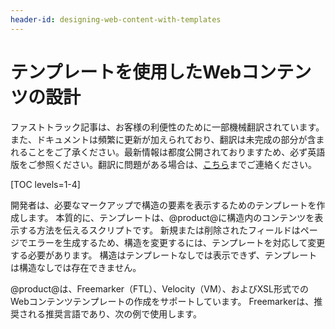 ```yaml
---
header-id: designing-web-content-with-templates
---
```


# テンプレートを使用したWebコンテンツの設計

<p class="alert alert-info"><span class="wysiwyg-color-blue120">ファストトラック記事は、お客様の利便性のために一部機械翻訳されています。また、ドキュメントは頻繁に更新が加えられており、翻訳は未完成の部分が含まれることをご了承ください。最新情報は都度公開されておりますため、必ず英語版をご参照ください。翻訳に問題がある場合は、<a href="mailto:support-content-jp@liferay.com">こちら</a>までご連絡ください。</span></p>

[TOC levels=1-4]

開発者は、必要なマークアップで構造の要素を表示するためのテンプレートを作成します。 本質的に、テンプレートは、@product@に構造内のコンテンツを表示する方法を伝えるスクリプトです。 新規または削除されたフィールドはページでエラーを生成するため、構造を変更するには、テンプレートを対応して変更する必要があります。 構造はテンプレートなしでは表示できず、テンプレートは構造なしでは存在できません。

@product@は、Freemarker（FTL）、Velocity（VM）、およびXSL形式でのWebコンテンツテンプレートの作成をサポートしています。 Freemarkerは、推奨される推奨言語であり、次の例で使用します。
